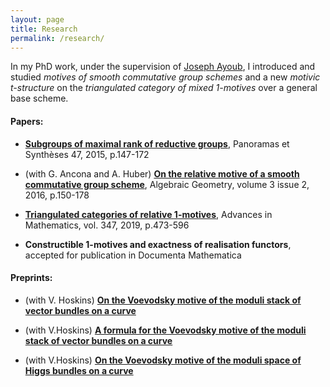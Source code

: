 ```yaml
---
layout: page
title: Research
permalink: /research/
---
```


In my PhD work, under the supervision of [Joseph Ayoub](http://user.math.uzh.ch/ayoub/), I introduced and studied *motives of smooth commutative group schemes* and a new *motivic t-structure* on the *triangulated category of mixed 1-motives* over a general base scheme.

#### Papers:

* [**Subgroups of maximal rank of reductive groups**](https://smf.emath.fr/publications/sous-groupes-de-groupes-reductifs-de-rang-maximal), Panoramas et Synthèses 47, 2015, p.147-172

* (with G. Ancona and A. Huber) [**On the relative motive of a smooth commutative group scheme**](http://algebraicgeometry.nl/2016-2/2016-2-008.pdf), Algebraic Geometry, volume 3 issue 2, 2016, p.150-178

* [**Triangulated categories of relative $1$-motives**](https://www.sciencedirect.com/science/article/pii/S0001870819301124), Advances in Mathematics, vol. 347, 2019, p.473-596

* **Constructible $1$-motives and exactness of realisation functors**, accepted for publication in Documenta Mathematica

#### Preprints:

* (with V. Hoskins) [**On the Voevodsky motive of the moduli stack of vector bundles on a curve**](https://arxiv.org/abs/1711.11072)

* (with V.Hoskins) [**A formula for the Voevodsky motive of the moduli stack of vector bundles on a curve**](https://arxiv.org/abs/1809.02150)

* (with V.Hoskins) [**On the Voevodsky motive of the moduli space of Higgs bundles on a curve**](https://arxiv.org/abs/1910.04440)
